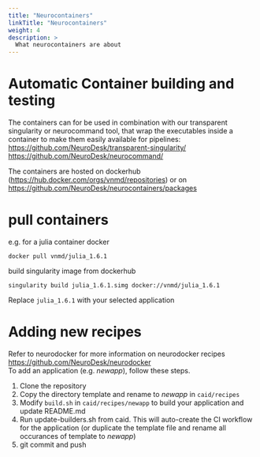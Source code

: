 ```yaml
---
title: "Neurocontainers"
linkTitle: "Neurocontainers"
weight: 4
description: >
  What neurocontainers are about
---
```


# Automatic Container building and testing

The containers can for be used in combination with our transparent singularity or neurocommand tool, that wrap the executables inside a container to make them easily available for pipelines:
https://github.com/NeuroDesk/transparent-singularity/
https://github.com/NeuroDesk/neurocommand/

The containers are hosted on dockerhub (https://hub.docker.com/orgs/vnmd/repositories) or on https://github.com/NeuroDesk/neurocontainers/packages

# pull containers
e.g. for a julia container
docker
```
docker pull vnmd/julia_1.6.1
```

build singularity image from dockerhub
```
singularity build julia_1.6.1.simg docker://vnmd/julia_1.6.1
```

Replace `julia_1.6.1` with your selected application

# Adding new recipes
Refer to neurodocker for more information on neurodocker recipes  
https://github.com/NeuroDesk/neurodocker  
To add an application (e.g. _newapp_), follow these steps.
1. Clone the repository
2. Copy the directory template and rename to _newapp_ in `caid/recipes`
3. Modify `build.sh` in `caid/recipes/newapp` to build your application and update README.md
4. Run update-builders.sh from caid. This will auto-create the CI workflow for the application (or duplicate the template file and rename all occurances of template to _newapp_)
5. git commit and push
